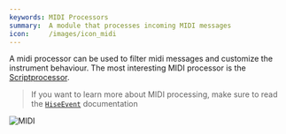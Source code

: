 ```yaml
---
keywords: MIDI Processors
summary:  A module that processes incoming MIDI messages
icon:     /images/icon_midi
---
```


A midi processor can be used to filter midi messages and customize the instrument behaviour. The most interesting 
MIDI processor is the [Scriptprocessor](/hise-modules/midi-processors/list/scriptprocessor).

> If you want to learn more about MIDI processing, make sure to read the [`HiseEvent`]() documentation

![MIDI](/images/custom/midi.svg:600px) 